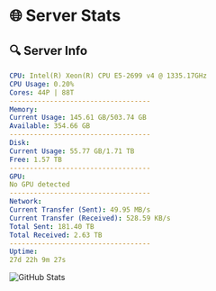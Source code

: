 # 🌐 Server Stats
## 🔍 Server Info
```yaml
CPU: Intel(R) Xeon(R) CPU E5-2699 v4 @ 1335.17GHz
CPU Usage: 0.20%
Cores: 44P | 88T
-----------------------------------
Memory:
Current Usage: 145.61 GB/503.74 GB
Available: 354.66 GB
-----------------------------------
Disk:
Current Usage: 55.77 GB/1.71 TB
Free: 1.57 TB
-----------------------------------
GPU:
No GPU detected
-----------------------------------
Network:
Current Transfer (Sent): 49.95 MB/s
Current Transfer (Received): 528.59 KB/s
Total Sent: 181.40 TB
Total Received: 2.63 TB
-----------------------------------
Uptime:
27d 22h 9m 27s
```
![GitHub Stats](https://img.shields.io/badge/Updated-2025-03-07_20:52:45-blue)